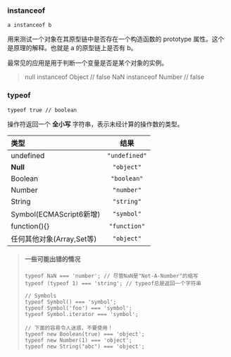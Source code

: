 ### instanceof

```
a instanceof b
```
用来测试一个对象在其原型链中是否存在一个构造函数的 prototype 属性。这个是原理的解释。也就是 a 的原型链上是否有 b。

最常见的应用是用于判断一个变量是否是某个对象的实例。

> null instanceof Object // false
> NaN instanceof Number // false

### typeof

```
typeof true // boolean
```
操作符返回一个 **全小写** 字符串，表示未经计算的操作数的类型。

|类型| 结果|
|:-|:-:|
|undefined|`"undefined"`|
|**Null**|`"object"`|
|Boolean|`"boolean"`|
|Number|`"number"`|
|String|`"string"`|
|Symbol(ECMAScript6新增)|`"symbol"`|
|function(){}|`"function"`|
|任何其他对象(Array,Set等)|`"object"`|

> #### 一些可能出错的情况
> ```
> typeof NaN === 'number'; // 尽管NaN是"Not-A-Number"的缩写
> typeof (typeof 1) === 'string'; // typeof总是返回一个字符串
>
> // Symbols
> typeof Symbol() === 'symbol';
> typeof Symbol('foo') === 'symbol';
> typeof Symbol.iterator === 'symbol';
>
> // 下面的容易令人迷惑，不要使用！
> typeof new Boolean(true) === 'object';
> typeof new Number(1) === 'object';
> typeof new String("abc") === 'object';
>
>```

